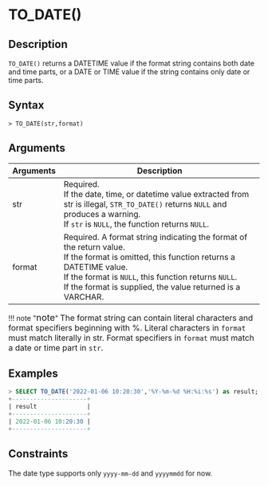# **TO_DATE()**

## **Description**

``TO_DATE()`` returns a DATETIME value if the format string contains both date and time parts, or a DATE or TIME value if the string contains only date or time parts.

## **Syntax**

```
> TO_DATE(str,format)
```

## **Arguments**

|  Arguments   | Description  |
|  ----  | ----  |
| str  | Required.  <br>If the date, time, or datetime value extracted from str is illegal, ``STR_TO_DATE()`` returns ``NULL`` and produces a warning. <br>If ``str`` is ``NULL``, the function returns ``NULL``.  |
| format  | Required.  A format string indicating the format of the return value.<br> If the format is omitted, this function returns a DATETIME value. <br>If the format is ``NULL``, this function returns ``NULL``.<br>If the format is supplied, the value returned is a VARCHAR. |

!!! note  "<font size=4>note</font>"
    <font size=3>The format string can contain literal characters and format specifiers beginning with %. Literal characters in ``format`` must match literally in str. Format specifiers in ``format`` must match a date or time part in ``str``.</font>  

## **Examples**

```sql
> SELECT TO_DATE('2022-01-06 10:20:30','%Y-%m-%d %H:%i:%s') as result;
+---------------------+
| result              |
+---------------------+
| 2022-01-06 10:20:30 |
+---------------------+                   
```

## **Constraints**

The date type supports only `yyyy-mm-dd` and `yyyymmdd` for now.
